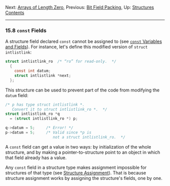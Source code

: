 Next: [Arrays of Length Zero](Zero-Length.md), Previous: [Bit Field
Packing](Bit-Field-Packing.md), Up: [Structures](Structures.md)  
[Contents](index.md#SEC_Contents "Table of contents")  

------------------------------------------------------------------------


### 15.8 `const` Fields 


A structure field declared `const` cannot be assigned to (see [`const`
Variables and Fields](const.md)). For instance, let's define this
modified version of `struct intlistlink`:

``` C
struct intlistlink_ro  /* “ro” for read-only.  */
  {
    const int datum;
    struct intlistlink *next;
  };
```

This structure can be used to prevent part of the code from modifying
the `datum` field:

``` C
/* p has type struct intlistlink *.
   Convert it to struct intlistlink_ro *.  */
struct intlistlink_ro *q
  = (struct intlistlink_ro *) p;

q->datum = 5;     /* Error! */
p->datum = 5;     /* Valid since *p is
                     not a struct intlistlink_ro.  */
```

A `const` field can get a value in two ways: by initialization of the
whole structure, and by making a pointer-to-structure point to an object
in which that field already has a value.

Any `const` field in a structure type makes assignment impossible for
structures of that type (see [Structure
Assignment](Structure-Assignment.md)). That is because structure
assignment works by assigning the structure's fields, one by one.

